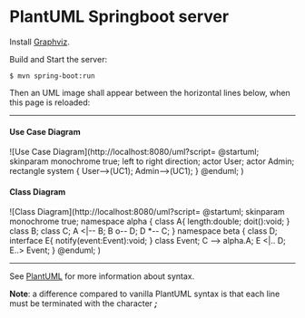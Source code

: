 PlantUML Springboot server
==========================
Install [Graphviz](http://www.graphviz.org/).

Build and Start the server:

    $ mvn spring-boot:run

Then an UML image shall appear between the horizontal lines below, when this page is reloaded:

* * *

#### Use Case Diagram
![Use Case Diagram](http://localhost:8080/uml?script=
@startuml;
skinparam monochrome true;
left to right direction;
actor User;
actor Admin;
rectangle system {
  User-->(UC1);
  Admin-->(UC1);
}
@enduml;
)

#### Class Diagram
![Class Diagram](http://localhost:8080/uml?script=
@startuml;
skinparam monochrome true;
namespace alpha {
  class A{
    length:double;
    doit():void;
  }
  class B;
  class C;
  A <|-- B;
  B o-- D;
  D *-- C;
}
namespace beta {
  class D;
  interface E{
    notify(event:Event):void;
  }
  class Event;
	C --> alpha.A;
	E <|.. D;
	E..> Event;
}
@enduml;
)

* * *

See [PlantUML](http://plantuml.com/) for more information about syntax. 

**Note**: a difference compared to vanilla PlantUML syntax is that each line must be terminated with the character ___;___
